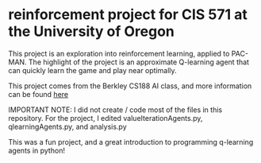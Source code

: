 # reinforcement project for CIS 571 at the University of Oregon

This project is an exploration into reinforcement learning, applied to PAC-MAN. The highlight of the project is an approximate Q-learning agent that can quickly
learn the game and play near optimally. 

This project comes from the Berkley CS188 AI class, and more information can be found [here](http://ai.berkeley.edu/reinforcement.html)

IMPORTANT NOTE: I did not create / code most of the files in this repository. For the project, I edited valueIterationAgents.py, qlearningAgents.py, and
analysis.py

This was a fun project, and a great introduction to programming q-learning agents in python!
